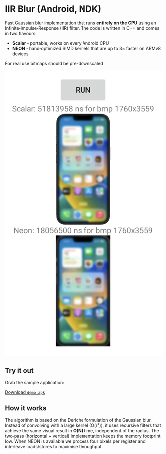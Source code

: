 # IIR Blur (Android, NDK)

Fast Gaussian blur implementation that runs **entirely on the CPU** using an Infinite‑Impulse‑Response (IIR) filter. The code is written in C++ and comes in two flavours:

* **Scalar** ‑ portable, works on every Android CPU
* **NEON** ‑ hand‑optimized SIMD kernels that are up to 3× faster on ARMv8 devices

For real use bitmaps should be pre-downscaled

![Demo](demo.png)

## Try it out

Grab the sample application:

[Download `demo.apk`](demo.apk)

## How it works

The algorithm is based on the Deriche formulation of the Gaussian blur. Instead of convolving with a large kernel (O(r²)), it uses recursive filters that achieve the same visual result in **O(N)** time, independent of the radius. The two‑pass (horizontal + vertical) implementation keeps the memory footprint low. When NEON is available we process four pixels per register and interleave loads/stores to maximise throughput.

